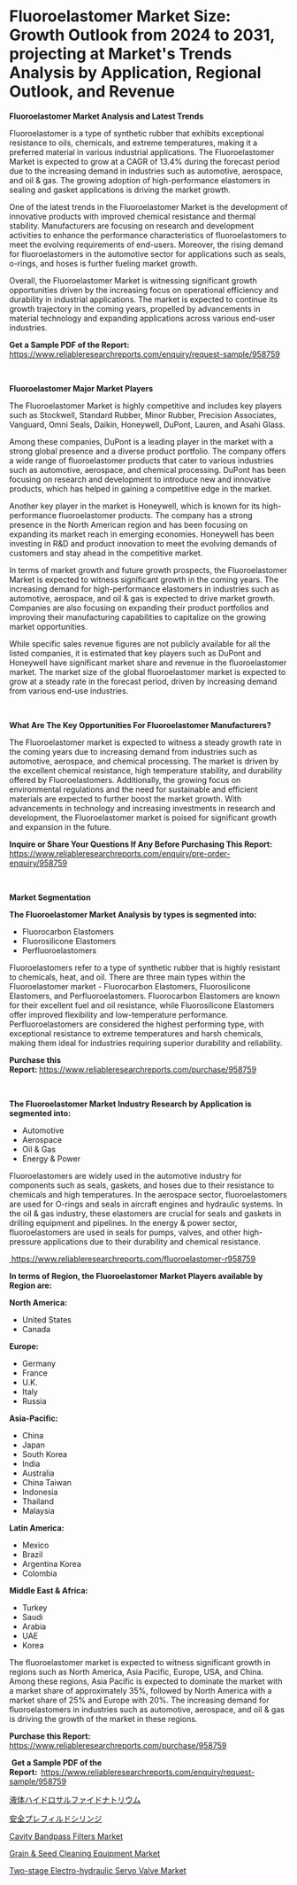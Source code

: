 <p><h1>Fluoroelastomer Market Size: Growth Outlook from 2024 to 2031, projecting at Market's Trends Analysis by Application, Regional Outlook, and Revenue</h1></p><p><strong>Fluoroelastomer Market Analysis and Latest Trends</strong></p>
<p><p>Fluoroelastomer is a type of synthetic rubber that exhibits exceptional resistance to oils, chemicals, and extreme temperatures, making it a preferred material in various industrial applications. The Fluoroelastomer Market is expected to grow at a CAGR of 13.4% during the forecast period due to the increasing demand in industries such as automotive, aerospace, and oil & gas. The growing adoption of high-performance elastomers in sealing and gasket applications is driving the market growth.</p><p>One of the latest trends in the Fluoroelastomer Market is the development of innovative products with improved chemical resistance and thermal stability. Manufacturers are focusing on research and development activities to enhance the performance characteristics of fluoroelastomers to meet the evolving requirements of end-users. Moreover, the rising demand for fluoroelastomers in the automotive sector for applications such as seals, o-rings, and hoses is further fueling market growth.</p><p>Overall, the Fluoroelastomer Market is witnessing significant growth opportunities driven by the increasing focus on operational efficiency and durability in industrial applications. The market is expected to continue its growth trajectory in the coming years, propelled by advancements in material technology and expanding applications across various end-user industries.</p></p>
<p><strong>Get a Sample PDF of the Report:&nbsp;</strong> <a href="https://www.reliableresearchreports.com/enquiry/request-sample/958759">https://www.reliableresearchreports.com/enquiry/request-sample/958759</a></p>
<p>&nbsp;</p>
<p><strong>Fluoroelastomer Major Market Players</strong></p>
<p><p>The Fluoroelastomer Market is highly competitive and includes key players such as Stockwell, Standard Rubber, Minor Rubber, Precision Associates, Vanguard, Omni Seals, Daikin, Honeywell, DuPont, Lauren, and Asahi Glass. </p><p>Among these companies, DuPont is a leading player in the market with a strong global presence and a diverse product portfolio. The company offers a wide range of fluoroelastomer products that cater to various industries such as automotive, aerospace, and chemical processing. DuPont has been focusing on research and development to introduce new and innovative products, which has helped in gaining a competitive edge in the market.</p><p>Another key player in the market is Honeywell, which is known for its high-performance fluoroelastomer products. The company has a strong presence in the North American region and has been focusing on expanding its market reach in emerging economies. Honeywell has been investing in R&D and product innovation to meet the evolving demands of customers and stay ahead in the competitive market.</p><p>In terms of market growth and future growth prospects, the Fluoroelastomer Market is expected to witness significant growth in the coming years. The increasing demand for high-performance elastomers in industries such as automotive, aerospace, and oil & gas is expected to drive market growth. Companies are also focusing on expanding their product portfolios and improving their manufacturing capabilities to capitalize on the growing market opportunities.</p><p>While specific sales revenue figures are not publicly available for all the listed companies, it is estimated that key players such as DuPont and Honeywell have significant market share and revenue in the fluoroelastomer market. The market size of the global fluoroelastomer market is expected to grow at a steady rate in the forecast period, driven by increasing demand from various end-use industries.</p></p>
<p>&nbsp;</p>
<p><strong>What Are The Key Opportunities For Fluoroelastomer Manufacturers?</strong></p>
<p><p>The Fluoroelastomer market is expected to witness a steady growth rate in the coming years due to increasing demand from industries such as automotive, aerospace, and chemical processing. The market is driven by the excellent chemical resistance, high temperature stability, and durability offered by Fluoroelastomers. Additionally, the growing focus on environmental regulations and the need for sustainable and efficient materials are expected to further boost the market growth. With advancements in technology and increasing investments in research and development, the Fluoroelastomer market is poised for significant growth and expansion in the future.</p></p>
<p><strong>Inquire or Share Your Questions If Any Before Purchasing This Report:</strong> <a href="https://www.reliableresearchreports.com/enquiry/pre-order-enquiry/958759">https://www.reliableresearchreports.com/enquiry/pre-order-enquiry/958759</a></p>
<p>&nbsp;</p>
<p><strong>Market Segmentation</strong></p>
<p><strong>The Fluoroelastomer Market Analysis by types is segmented into:</strong></p>
<p><ul><li>Fluorocarbon Elastomers</li><li>Fluorosilicone Elastomers</li><li>Perfluoroelastomers</li></ul></p>
<p><p>Fluoroelastomers refer to a type of synthetic rubber that is highly resistant to chemicals, heat, and oil. There are three main types within the Fluoroelastomer market - Fluorocarbon Elastomers, Fluorosilicone Elastomers, and Perfluoroelastomers. Fluorocarbon Elastomers are known for their excellent fuel and oil resistance, while Fluorosilicone Elastomers offer improved flexibility and low-temperature performance. Perfluoroelastomers are considered the highest performing type, with exceptional resistance to extreme temperatures and harsh chemicals, making them ideal for industries requiring superior durability and reliability.</p></p>
<p><strong>Purchase this Report:&nbsp;</strong><a href="https://www.reliableresearchreports.com/purchase/958759">https://www.reliableresearchreports.com/purchase/958759</a></p>
<p>&nbsp;</p>
<p><strong>The Fluoroelastomer Market Industry Research by Application is segmented into:</strong></p>
<p><ul><li>Automotive</li><li>Aerospace</li><li>Oil & Gas</li><li>Energy & Power</li></ul></p>
<p><p>Fluoroelastomers are widely used in the automotive industry for components such as seals, gaskets, and hoses due to their resistance to chemicals and high temperatures. In the aerospace sector, fluoroelastomers are used for O-rings and seals in aircraft engines and hydraulic systems. In the oil & gas industry, these elastomers are crucial for seals and gaskets in drilling equipment and pipelines. In the energy & power sector, fluoroelastomers are used in seals for pumps, valves, and other high-pressure applications due to their durability and chemical resistance.</p></p>
<p><a href="https://www.reliableresearchreports.com/fluoroelastomer-r958759">&nbsp;https://www.reliableresearchreports.com/fluoroelastomer-r958759</a></p>
<p><strong>In terms of Region, the Fluoroelastomer Market Players available by Region are:</strong></p>
<p>
    <p> <strong> North America: </strong>
        <ul>
            <li>United States</li>
            <li>Canada</li>
        </ul>
        </p> 
    <p> <strong> Europe: </strong>
        <ul>
            <li>Germany</li>
            <li>France</li>
            <li>U.K.</li>
            <li>Italy</li>
            <li>Russia</li>
        </ul>
        </p> 
    <p> <strong> Asia-Pacific: </strong>
        <ul>
            <li>China</li>
            <li>Japan</li>
            <li>South Korea</li>
            <li>India</li>
            <li>Australia</li>
            <li>China Taiwan</li>
            <li>Indonesia</li>
            <li>Thailand</li>
            <li>Malaysia</li>
        </ul>
        </p> 
    <p> <strong> Latin America: </strong>
        <ul>
            <li>Mexico</li>
            <li>Brazil</li>
            <li>Argentina Korea</li>
            <li>Colombia</li>
        </ul>
        </p> 
    <p> <strong> Middle East & Africa: </strong>
        <ul>
            <li>Turkey</li>
            <li>Saudi</li>
            <li>Arabia</li>
            <li>UAE</li>
            <li>Korea</li>
        </ul>
    </p>
    </p>
<p><p>The fluoroelastomer market is expected to witness significant growth in regions such as North America, Asia Pacific, Europe, USA, and China. Among these regions, Asia Pacific is expected to dominate the market with a market share of approximately 35%, followed by North America with a market share of 25% and Europe with 20%. The increasing demand for fluoroelastomers in industries such as automotive, aerospace, and oil & gas is driving the growth of the market in these regions.</p></p>
<p><strong>Purchase this Report: </strong><a href="https://www.reliableresearchreports.com/purchase/958759">https://www.reliableresearchreports.com/purchase/958759</a></p>
<p>&nbsp;<strong>Get a Sample PDF of the Report:&nbsp;&nbsp;</strong><a href="https://www.reliableresearchreports.com/enquiry/request-sample/958759">https://www.reliableresearchreports.com/enquiry/request-sample/958759</a></p>
<p><strong></strong></p>
<p><p><a href="https://github.com/CloydAbbott2023/Market-Research-Report-List-1/blob/main/156458184523.md">液体ハイドロサルファイドナトリウム</a></p><p><a href="https://github.com/Fatimaklein1/Market-Research-Report-List-1/blob/main/154822484524.md">安全プレフィルドシリンジ</a></p><p><a href="https://www.linkedin.com/pulse/cavity-bandpass-filters-market-insights-cagr-trends-growth-teref">Cavity Bandpass Filters Market</a></p><p><a href="https://github.com/edytherolanlouisejk1miz0wig/Market-Research-Report-List-2/blob/main/grain-seed-cleaning-equipment-market.md">Grain & Seed Cleaning Equipment Market</a></p><p><a href="https://www.linkedin.com/pulse/two-stage-electro-hydraulic-servo-valve-market-size-cagr-trends-ttrcf">Two-stage Electro-hydraulic Servo Valve Market</a></p></p>